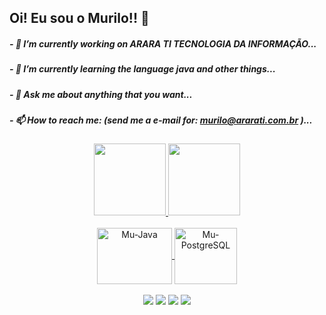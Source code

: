 ## Oi! Eu sou o Murilo!! 👋

##### - 🔭 I’m currently working on ARARA TI TECNOLOGIA DA INFORMAÇÃO...
##### - 🌱 I’m currently learning the language java and other things...
##### - 💬 Ask me about anything that you want...
##### - 📫 How to reach me: (send me a e-mail for: murilo@ararati.com.br )...


    
<div align="center">
  <a href="https://github.com/MuriloTischer">
  <img height="115em" src="https://github-readme-stats.vercel.app/api?username=MuriloTischer&show_icons=true&theme=dark&include_all_commits=true&count_private=true"/>
  <img height="115em" src="https://github-readme-stats.vercel.app/api/top-langs/?username=MuriloTischer&layout=compact&langs_count=7&theme=dark"/>
</div>
  
  <div align="center"><br>
    <img align="center" alt="Mu-Java" height="90" width="120" src="https://cdn.jsdelivr.net/gh/devicons/devicon/icons/java/java-original-wordmark.svg" />
    <img align="center" alt="Mu-PostgreSQL" height="90" width="100" src="https://cdn.jsdelivr.net/gh/devicons/devicon/icons/postgresql/postgresql-original-wordmark.svg" />
    
  </div> 
     <br/>
     <div align="center">
   <a href = "mailto:murilotischer@gmail.com"><img src="https://img.shields.io/badge/-Gmail-%23333?style=for-the-badge&logo=gmail&logoColor=white" target="_blank"></a>
     <a href="https://www.linkedin.com/in/murilo-tadeu-d-tischer" target="_blank"><img src="https://img.shields.io/badge/-LinkedIn-%230077B5?style=for-the-badge&logo=linkedin&logoColor=white" target="_blank"></a> 
     <a href="https://youtube.com/@murilotischer" target="_blank"><img src="https://img.shields.io/badge/YouTube-FF0000?style=for-the-badge&logo=youtube&logoColor=white" target="_blank"></a>
  <a href="https://www.instagram.com/murilotischer" target="_blank"><img src="https://img.shields.io/badge/-Instagram-%23E4405F?style=for-the-badge&logo=instagram&logoColor=white" target="_blank"></a> 
    </div>





<!--
**MuriloTischer** 
----
 <img align="center" alt="Mu-Flutter" height="75" width="100" src="https://cdn.jsdelivr.net/gh/devicons/devicon/icons/flutter/flutter-original.svg" />
       <img align="center" alt="Mu-Dart" height="75" width="100" src="https://cdn.jsdelivr.net/gh/devicons/devicon/icons/dart/dart-original.svg" />
----

- 🔭 I’m currently working on ...
- 🌱 I’m currently learning ...
- 👯 I’m looking to collaborate on ...
- 🤔 I’m looking for help with ...
- 💬 Ask me about ...
- 📫 How to reach me: ...
- 😄 Pronouns: ...
- ⚡ Fun fact: ...
-->
